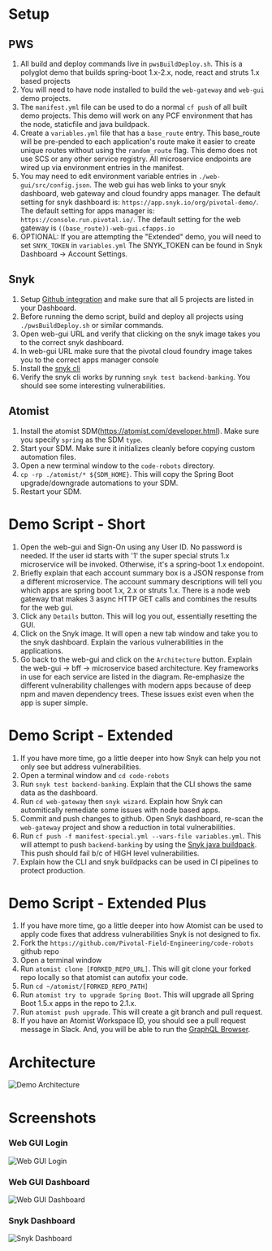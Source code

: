 # Setup

## PWS
1. All build and deploy commands live in `pwsBuildDeploy.sh`. 
This is a polyglot demo that builds spring-boot 1.x-2.x, node, react and struts 1.x based projects
1. You will need to have node installed to build the `web-gateway` and `web-gui` demo projects.
1. The `manifest.yml` file can be used to do a normal `cf push` of all built demo projects. This demo 
will work on any PCF environment that has the node, staticfile and java buildpack.
1. Create a `variables.yml` file that has a `base_route` entry. This base_route will be 
pre-pended to each application's route make it easier to create unique routes without using the `random_route` flag. 
This demo does not use SCS or any other service registry. All microservice endpoints are wired up via environment entries
in the manifest.
1. You may need to edit environment variable entries in `./web-gui/src/config.json`. The web gui has web 
links to your snyk dashboard, web gateway and cloud foundry apps manager. The default setting for snyk 
dashboard is: `https://app.snyk.io/org/pivotal-demo/`. The default setting for apps manager 
is: `https://console.run.pivotal.io/`. The default setting for the web gateway is `((base_route))-web-gui.cfapps.io`
1. OPTIONAL: If you are attempting the "Extended" demo, you will need to set `SNYK_TOKEN` in `variables.yml`
The SNYK_TOKEN can be found in Snyk Dashboard -> Account Settings. 

## Snyk
1. Setup [Github integration](https://app.snyk.io/org/pivotal-demo/integrations) and make sure that all 5 projects are listed in your Dashboard. 
1. Before running the demo script, build and deploy all projects using `./pwsBuildDeploy.sh` or similar commands.
1. Open web-gui URL and verify that clicking on the snyk image takes you to the correct snyk dashboard. 
1. In web-gui URL make sure that the pivotal cloud foundry image takes you to the correct apps manager console
1. Install the [snyk cli](https://snyk.io/docs/using-snyk)
1. Verify the snyk cli works by running `snyk test backend-banking`. You should see some interesting vulnerabilities.

## Atomist
1. Install the atomist SDM(https://atomist.com/developer.html). Make sure you specify `spring` as the SDM `type`.
1. Start your SDM. Make sure it initializes cleanly before copying custom automation files. 
1. Open a new terminal window to the `code-robots` directory.
1. `cp -rp ./atomist/* ${SDM_HOME}`. This will copy the Spring Boot upgrade/downgrade automations to your SDM.
1. Restart your SDM. 

# Demo Script - Short
1. Open the web-gui and Sign-On using any User ID. No password is needed. If the user id starts with '1' the super special
struts 1.x microservice will be invoked. Otherwise, it's a spring-boot 1.x endopoint.
1. Briefly explain that each account summary box is a JSON response from a different microservice. The account summary
descriptions will tell you which apps are spring boot 1.x, 2.x or struts 1.x. There is a node web gateway that makes 3 async HTTP GET calls
and combines the results for the web gui.
1. Click any `Details` button. This will log you out, essentially resetting the GUI.
1. Click on the Snyk image. It will open a new tab window and take you to the snyk dashboard. Explain the various 
vulnerabilities in the applications. 
1. Go back to the web-gui and click on the `Architecture` button. Explain the web-gui -> bff -> microservice based architecture. Key frameworks
in use for each service are listed in the diagram. Re-emphasize the different vulnerability challenges
with modern apps because of deep npm and maven dependency trees. These issues exist even when the app is super simple.

# Demo Script - Extended
1. If you have more time, go a little deeper into how Snyk can help you not only see but address vulnerabilities.
1. Open a terminal window and `cd code-robots`
1. Run `snyk test backend-banking`. Explain that the CLI shows the same data as the dashboard.
1. Run `cd web-gateway` then `snyk wizard`. Explain how Snyk can automitically remediate some issues with node based apps.
1. Commit and push changes to github. Open Snyk dashboard, re-scan the `web-gateway` project and show a reduction in 
total vulnerabilities.
1. Run `cf push -f manifest-special.yml --vars-file variables.yml`. This will attempt to push `backend-banking` by using the [Snyk java buildpack](https://github.com/AH7/java-buildpack).
This push should fail b/c of HIGH level vulnerabilities. 
1. Explain how the CLI and snyk buildpacks can be used in CI pipelines to protect production.

# Demo Script - Extended Plus
1. If you have more time, go a little deeper into how Atomist can be used to apply code fixes that address vulnerabilities
Snyk is not designed to fix.
1. Fork the `https://github.com/Pivotal-Field-Engineering/code-robots` github repo 
1. Open a terminal window 
1. Run `atomist clone [FORKED_REPO_URL]`. This will git clone your forked repo locally
so that atomist can autofix your code.
1. Run `cd ~/atomist/[FORKED_REPO_PATH]`
1. Run `atomist try to upgrade Spring Boot`. This will upgrade all Spring Boot 1.5.x apps in the repo
to 2.1.x.
1. Run `atomist push upgrade`. This will create a git branch and pull request. 
1. If you have an Atomist Workspace ID, you should see a pull request
message in Slack. And, you will be able to run the [GraphQL Browser](https://app.atomist.com/explorer.html).

# Architecture 
![Demo Architecture](fake-bank-architecture.png) 

# Screenshots
### Web GUI Login 
![Web GUI Login](web-gui-login.png)

### Web GUI Dashboard
![Web GUI Dashboard](web-gui-dashboard.png) 
### Snyk Dashboard
![Snyk Dashboard](snyk-dashboard.png) 
